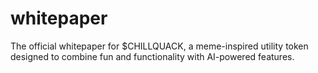 # whitepaper
The official whitepaper for $CHILLQUACK, a meme-inspired utility token designed to combine fun and functionality with AI-powered features.

